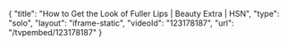 {
    "title": "How to Get the Look of Fuller Lips | Beauty Extra | HSN",
    "type": "solo",
    "layout": "iframe-static",
    "videoId": "123178187",
    "url": "\/tvpembed\/123178187"
}